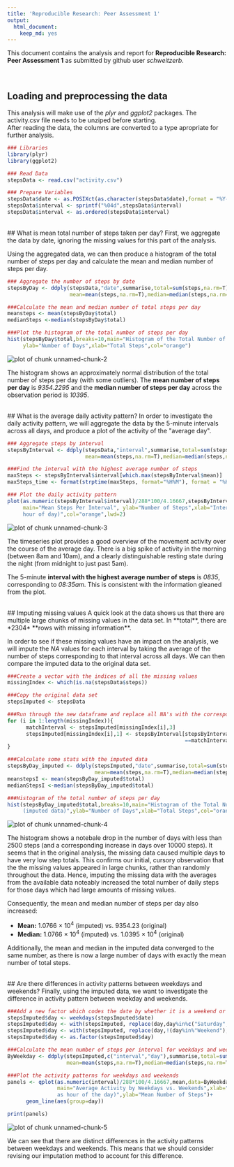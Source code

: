 ```yaml
---
title: 'Reproducible Research: Peer Assessment 1'
output:
  html_document:
    keep_md: yes
---
```


This document contains the analysis and report for **Reproducible Research: Peer Assessment 1** as submitted by github user *schweitzerb*.  
  
  <br />  
  
## Loading and preprocessing the data
This analysis will make use of the *plyr* and *ggplot2* packages. The activity.csv file needs to be unziped before starting.  
After reading the data, the columns are converted to a type apropriate for further analysis.


```r
### Libraries
library(plyr)
library(ggplot2)

### Read Data
stepsData <- read.csv("activity.csv")

### Prepare Variables
stepsData$date <- as.POSIXct(as.character(stepsData$date),format = "%Y-%m-%d")
stepsData$interval <- sprintf("%04d",stepsData$interval)
stepsData$interval <- as.ordered(stepsData$interval)
```

<br />
## What is mean total number of steps taken per day?
First, we aggregate the data by date, ignoring the missing values for this part of the analysis. 

Using the aggregated data, we can then produce a histogram of the total number of steps per day and calculate the mean and median number of steps per day.



```r
### Aggregate the number of steps by date
stepsByDay <- ddply(stepsData,"date",summarise,total=sum(steps,na.rm=T),
                    mean=mean(steps,na.rm=T),median=median(steps,na.rm=T))

###Calculate the mean and median number of total steps per day
meansteps <- mean(stepsByDay$total)
medianSteps <-median(stepsByDay$total)

###Plot the histogram of the total number of steps per day
hist(stepsByDay$total,breaks=10,main="Histogram of the Total Number of Steps per Day",
     ylab="Number of Days",xlab="Total Steps",col="orange")
```

![plot of chunk unnamed-chunk-2](figure/unnamed-chunk-2.png) 

The histogram shows an approximately normal distribution of the total number of steps per day (with some outliers). The **mean number of steps per day** is *9354.2295* and the **median number of steps per day** across the observation period is *10395*.

<br />
## What is the average daily activity pattern?
In order to investigate the daily activity pattern, we will aggregate the data by the 5-minute intervals across all days, and produce a plot of the activity of the "average day".


```r
### Aggregate steps by interval
stepsByInterval <- ddply(stepsData,"interval",summarise,total=sum(steps,na.rm=T),
                         mean=mean(steps,na.rm=T),median=median(steps,na.rm=T))

###Find the interval with the highest average number of steps
maxSteps <- stepsByInterval$interval[which.max(stepsByInterval$mean)]
maxSteps_time <- format(strptime(maxSteps, format="%H%M"), format = "%H:%M")

### Plot the daily activity pattern
plot(as.numeric(stepsByInterval$interval)/288*100/4.16667,stepsByInterval$mean,type="l",
     main="Mean Steps Per Interval", ylab="Number of Steps",xlab="Interval (labeled as 
     hour of day)",col="orange",lwd=2)
```

![plot of chunk unnamed-chunk-3](figure/unnamed-chunk-3.png) 

The timeseries plot provides a good overview of the movement activity over the course of the average day. There is a big spike of activity in the morning (between 8am and 10am), and a clearly distinguishable resting state during the night (from midnight to just past 5am).

The 5-minute **interval with the highest average number of steps** is *0835*, corresponding to *08:35am*. This is consistent with the information gleaned from the plot.

<br />
## Imputing missing values
A quick look at the data shows us that there are multiple large chunks of missing values in the data set. In **total**, there are *2304* **rows with missing information**.  

In order to see if these missing values have an impact on the analysis, we will impute the *NA* values for each interval by taking the average of the number of steps corresponding to that interval across all days. We can then compare the imputed data to the original data set.


```r
###Create a vector with the indices of all the missing values
missingIndex <- which(is.na(stepsData$steps))

###Copy the original data set
stepsImputed <- stepsData

###Run through the new dataframe and replace all NA's with the corresponding average calculated earlier
for (i in 1:length(missingIndex)){
      matchInterval <- stepsImputed[missingIndex[i],3]
      stepsImputed[missingIndex[i],1] <- stepsByInterval[stepsByInterval$interval
                                                         ==matchInterval,3]
}

###Calculate some stats with the imputed data
stepsByDay_imputed <- ddply(stepsImputed,"date",summarise,total=sum(steps,na.rm=T),
                            mean=mean(steps,na.rm=T),median=median(steps,na.rm=T))
meanstepsI <- mean(stepsByDay_imputed$total)
medianStepsI <-median(stepsByDay_imputed$total)

###Histogram of the total number of steps per day
hist(stepsByDay_imputed$total,breaks=10,main="Histogram of the Total Number of Steps per Day
     (imputed data)",ylab="Number of Days",xlab="Total Steps",col="orange")
```

![plot of chunk unnamed-chunk-4](figure/unnamed-chunk-4.png) 

The histogram shows a notebale drop in the number of days with less than 2500 steps (and a corresponding increase in days over 10000 steps). It seems that in the original analysis, the missing data caused multiple days to have very low step totals. This confirms our initial, cursory observation that the the missing values appeared in large chunks, rather than randomly throughout the data. Hence, imputing the missing data with the averages from the available data noteably increased the total number of daily steps for those days which had large amounts of missing values.

Consequently, the mean and median number of steps per day also increased:
- **Mean:** 1.0766 &times; 10<sup>4</sup> (imputed) vs. 9354.23 (original)
- **Median:** 1.0766 &times; 10<sup>4</sup> (imputed) vs. 1.0395 &times; 10<sup>4</sup> (original)

Additionally, the mean and median in the imputed data converged to the same number, as there is now a large number of days with exactly the mean number of total steps. 


<br />
## Are there differences in activity patterns between weekdays and weekends?
Finally, using the imputed data, we want to investigate the difference in activity pattern between weekday and weekends. 


```r
###Add a new factor which codes the date by whether it is a weekend or weekday 
stepsImputed$day <- weekdays(stepsImputed$date)
stepsImputed$day <- with(stepsImputed, replace(day,day%in%c("Saturday","Sunday"),"Weekend"))
stepsImputed$day <- with(stepsImputed, replace(day,!(day%in%"Weekend"),"Weekday"))
stepsImputed$day <- as.factor(stepsImputed$day)

###Calculate the mean number of steps per interval for weekdays and weekends
ByWeekday <- ddply(stepsImputed,c("interval","day"),summarise,total=sum(steps,na.rm=T),
                   mean=mean(steps,na.rm=T),median=median(steps,na.rm=T))

###Plot the activity patterns for weekdays and weekends
panels <- qplot(as.numeric(interval)/288*100/4.16667,mean,data=ByWeekday,facets=day~.,color=day,
                main="Average Activity by Weekdays vs. Weekends",xlab="Intervals (labeled 
                as hour of the day)",ylab="Mean Number of Steps")+
      geom_line(aes(group=day))

print(panels)
```

![plot of chunk unnamed-chunk-5](figure/unnamed-chunk-5.png) 

We can see that there are distinct differences in the activity patterns between weekdays and weekends. This means that we should consider revising our imputation method to account for this difference. 

